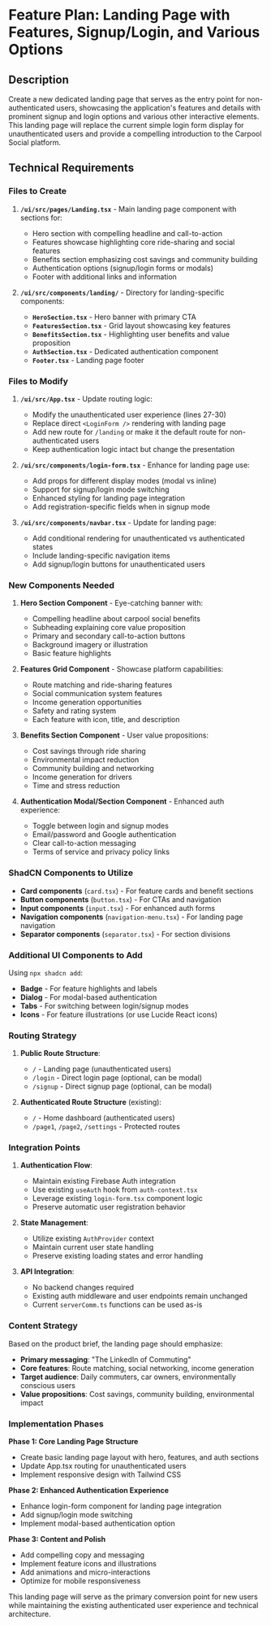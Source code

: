 # Feature Plan: Landing Page with Features, Signup/Login, and Various Options

## Description
Create a new dedicated landing page that serves as the entry point for non-authenticated users, showcasing the application's features and details with prominent signup and login options and various other interactive elements. This landing page will replace the current simple login form display for unauthenticated users and provide a compelling introduction to the Carpool Social platform.

## Technical Requirements

### Files to Create
1. **`/ui/src/pages/Landing.tsx`** - Main landing page component with sections for:
   - Hero section with compelling headline and call-to-action
   - Features showcase highlighting core ride-sharing and social features
   - Benefits section emphasizing cost savings and community building
   - Authentication options (signup/login forms or modals)
   - Footer with additional links and information

2. **`/ui/src/components/landing/`** - Directory for landing-specific components:
   - **`HeroSection.tsx`** - Hero banner with primary CTA
   - **`FeaturesSection.tsx`** - Grid layout showcasing key features
   - **`BenefitsSection.tsx`** - Highlighting user benefits and value proposition
   - **`AuthSection.tsx`** - Dedicated authentication component
   - **`Footer.tsx`** - Landing page footer

### Files to Modify
1. **`/ui/src/App.tsx`** - Update routing logic:
   - Modify the unauthenticated user experience (lines 27-30)
   - Replace direct `<LoginForm />` rendering with landing page
   - Add new route for `/landing` or make it the default route for non-authenticated users
   - Keep authentication logic intact but change the presentation

2. **`/ui/src/components/login-form.tsx`** - Enhance for landing page use:
   - Add props for different display modes (modal vs inline)
   - Support for signup/login mode switching
   - Enhanced styling for landing page integration
   - Add registration-specific fields when in signup mode

3. **`/ui/src/components/navbar.tsx`** - Update for landing page:
   - Add conditional rendering for unauthenticated vs authenticated states
   - Include landing-specific navigation items
   - Add signup/login buttons for unauthenticated users

### New Components Needed
1. **Hero Section Component** - Eye-catching banner with:
   - Compelling headline about carpool social benefits
   - Subheading explaining core value proposition
   - Primary and secondary call-to-action buttons
   - Background imagery or illustration
   - Basic feature highlights

2. **Features Grid Component** - Showcase platform capabilities:
   - Route matching and ride-sharing features
   - Social communication system features
   - Income generation opportunities
   - Safety and rating system
   - Each feature with icon, title, and description

3. **Benefits Section Component** - User value propositions:
   - Cost savings through ride sharing
   - Environmental impact reduction
   - Community building and networking
   - Income generation for drivers
   - Time and stress reduction

4. **Authentication Modal/Section Component** - Enhanced auth experience:
   - Toggle between login and signup modes
   - Email/password and Google authentication
   - Clear call-to-action messaging
   - Terms of service and privacy policy links

### ShadCN Components to Utilize
- **Card components** (`card.tsx`) - For feature cards and benefit sections
- **Button components** (`button.tsx`) - For CTAs and navigation
- **Input components** (`input.tsx`) - For enhanced auth forms
- **Navigation components** (`navigation-menu.tsx`) - For landing page navigation
- **Separator components** (`separator.tsx`) - For section divisions

### Additional UI Components to Add
Using `npx shadcn add`:
- **Badge** - For feature highlights and labels
- **Dialog** - For modal-based authentication
- **Tabs** - For switching between login/signup modes
- **Icons** - For feature illustrations (or use Lucide React icons)

### Routing Strategy
1. **Public Route Structure**:
   - `/` - Landing page (unauthenticated users)
   - `/login` - Direct login page (optional, can be modal)
   - `/signup` - Direct signup page (optional, can be modal)

2. **Authenticated Route Structure** (existing):
   - `/` - Home dashboard (authenticated users)
   - `/page1`, `/page2`, `/settings` - Protected routes

### Integration Points
1. **Authentication Flow**:
   - Maintain existing Firebase Auth integration
   - Use existing `useAuth` hook from `auth-context.tsx`
   - Leverage existing `login-form.tsx` component logic
   - Preserve automatic user registration behavior

2. **State Management**:
   - Utilize existing `AuthProvider` context
   - Maintain current user state handling
   - Preserve existing loading states and error handling

3. **API Integration**:
   - No backend changes required
   - Existing auth middleware and user endpoints remain unchanged
   - Current `serverComm.ts` functions can be used as-is

### Content Strategy
Based on the product brief, the landing page should emphasize:
- **Primary messaging**: "The LinkedIn of Commuting"
- **Core features**: Route matching, social networking, income generation
- **Target audience**: Daily commuters, car owners, environmentally conscious users
- **Value propositions**: Cost savings, community building, environmental impact

### Implementation Phases
**Phase 1: Core Landing Page Structure**
- Create basic landing page layout with hero, features, and auth sections
- Update App.tsx routing for unauthenticated users
- Implement responsive design with Tailwind CSS

**Phase 2: Enhanced Authentication Experience**
- Enhance login-form component for landing page integration
- Add signup/login mode switching
- Implement modal-based authentication option

**Phase 3: Content and Polish**
- Add compelling copy and messaging
- Implement feature icons and illustrations
- Add animations and micro-interactions
- Optimize for mobile responsiveness

This landing page will serve as the primary conversion point for new users while maintaining the existing authenticated user experience and technical architecture.
